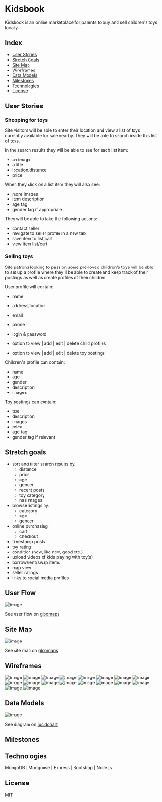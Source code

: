 # Kidsbook

Kidsbook is an online marketplace for parents to buy and sell children's toys locally.

## Index

* [User Stories](#User-Stories)
* [Stretch Goals](#Stretch-Goals)
* [Site Map](#Site-Map)
* [Wireframes](#Wireframes)
* [Data Models](#Data-Models)
* [Milestones](#Milestones)
* [Technologies](#Technologies)
* [License](#License)

## User Stories

### Shopping for toys

Site visitors will be able to enter their location and view a list of toys currently available for sale nearby.
They will be able to search inside this list of toys.

In the search results they will be able to see for each list item:
* an image
* a title
* location/distance
* price

When they click on a list item they will also see:
* more images
* item description
* age tag
* gender tag if appropriate

They will be able to take the following actions:
* contact seller
* navigate to seller profile in a new tab
* save item to list/cart
* view item list/cart

### Selling toys

Site patrons looking to pass on some pre-loved children's toys will be able to set up a profile where they'll be able to create and keep track of their postings as well as create profiles of their children.

User profile will contain:
* name
* address/location
* email
* phone
* login & password

* option to view | add | edit | delete child profiles
* option to view | add | edit | delete toy postings

Children's profile can contain:
* name
* age
* gender
* description
* images

Toy postings can contain:
* title
* description
* images
* price
* age tag
* gender tag if relevant
		
## Stretch goals

* sort and filter search results by: 
	* distance
	* price
	* age
	* gender
	* recent posts
	* toy category
	* has images
* browse listings by:
	* category
	* age
	* gender
* online purchasing
	* cart
	* checkout
* timestamp posts
* toy rating
* condition (new, like new, good etc.)
* upload videos of kids playing with toy(s)
* borrow/rent/swap items
* map view
* seller ratings
* links to social media profiles

## User Flow

![image](gloomap_1e295fa1.png)

See user flow on [gloomaps](https://www.gloomaps.com/wgvkaMos6a)

## Site Map

![image](gloomap_1e295fa1.png)

See site map on [gloomaps](https://www.gloomaps.com/wgvkaMos6a)

## Wireframes

![image](wf1.png)
![image](wf2.png)
![image](wf3.png)
![image](wf4.png)
![image](wf5.png)
![image](wf6.png)
![image](wf7.png)
![image](wf8.png)
![image](wf9.png)
![image](wf10.png)
![image](wf11.png)
![image](wf12.png)
![image](wf13.png)
![image](wf14.png)
![image](wf15.png)
![image](wf16.png)
![image](wf17.png)
![image](wf18.png)

## Data Models

![image](database_diagram.svg)

See diagram on [lucidchart](https://www.lucidchart.com/invitations/accept/44d72878-61fc-4aa8-b688-39cc548fcfd6)

## Milestones

## Technologies

MongoDB | Mongoose | Express | Bootstrap | Node.js

## License
[MIT](https://choosealicense.com/licenses/mit/)
